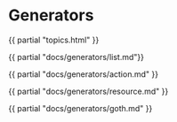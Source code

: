 # Generators

{{ partial "topics.html" }}

{{ partial "docs/generators/list.md"}}

{{ partial "docs/generators/action.md" }}

{{ partial "docs/generators/resource.md" }}

{{ partial "docs/generators/goth.md" }}


